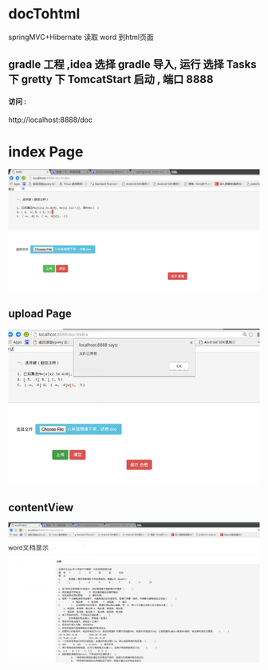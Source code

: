 # docTohtml
springMVC+Hibernate 读取 word 到html页面

gradle 工程 ,idea 选择  gradle 导入,  运行 选择 Tasks 下 gretty 下  TomcatStart 启动 ,  端口 8888
------

#### 访问 : 
 http://localhost:8888/doc
  

 index Page
=====
![index](IMG/index_001.png)

upload Page
-----

![upload_002.png](IMG/upload_002.png)

contentView
------

![contentView_003](IMG/contentView_003.png)


